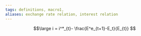 ```yaml
---
tags: definitions, macro1, 
aliases: exchange rate relation, interest relation
---
```

$$\large
i = i^*_{t}- \frac{E^e_{t+1}-E_t}{E_{t}}
$$

